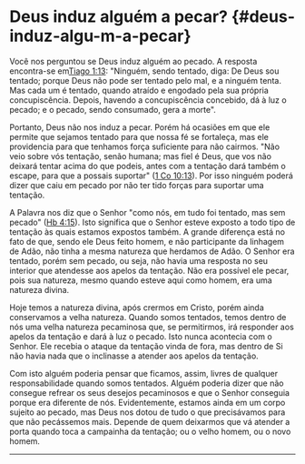 # Deus induz alguém a pecar? {#deus-induz-algu-m-a-pecar}

Você nos perguntou se Deus induz alguém ao pecado. A resposta encontra-se em[Tiago 1:13](http://bibliaonline.com.br/acf/tg/1/13): &quot;Ninguém, sendo tentado, diga: De Deus sou tentado; porque Deus não pode ser tentado pelo mal, e a ninguém tenta. Mas cada um é tentado, quando atraído e engodado pela sua própria concupiscência. Depois, havendo a concupiscência concebido, dá à luz o pecado; e o pecado, sendo consumado, gera a morte&quot;.

Portanto, Deus não nos induz a pecar. Porém há ocasiões em que ele permite que sejamos tentado para que nossa fé se fortaleça, mas ele providencia para que tenhamos força suficiente para não cairmos. &quot;Não veio sobre vós tentação, senão humana; mas fiel é Deus, que vos não deixará tentar acima do que podeis, antes com a tentação dará também o escape, para que a possais suportar&quot; ([1 Co 10:13](http://bibliaonline.com.br/acf/1co/10/13)). Por isso ninguém poderá dizer que caiu em pecado por não ter tido forças para suportar uma tentação.

A Palavra nos diz que o Senhor &quot;como nós, em tudo foi tentado, mas sem pecado&quot; ([Hb 4:15](http://bibliaonline.com.br/acf/hb/4/15)). Isto significa que o Senhor esteve exposto a todo tipo de tentação às quais estamos expostos também. A grande diferença está no fato de que, sendo ele Deus feito homem, e não participante da linhagem de Adão, não tinha a mesma natureza que herdamos de Adão. O Senhor era tentado, porém sem pecado, ou seja, não havia uma resposta no seu interior que atendesse aos apelos da tentação. Não era possível ele pecar, pois sua natureza, mesmo quando esteve aqui como homem, era uma natureza divina.

Hoje temos a natureza divina, após crermos em Cristo, porém ainda conservamos a velha natureza. Quando somos tentados, temos dentro de nós uma velha natureza pecaminosa que, se permitirmos, irá responder aos apelos da tentação e dará à luz o pecado. Isto nunca acontecia com o Senhor. Ele recebia o ataque da tentação vinda de fora, mas dentro de Si não havia nada que o inclinasse a atender aos apelos da tentação.

Com isto alguém poderia pensar que ficamos, assim, livres de qualquer responsabilidade quando somos tentados. Alguém poderia dizer que não consegue refrear os seus desejos pecaminosos e que o Senhor conseguia porque era diferente de nós. Evidentemente, estamos ainda em um corpo sujeito ao pecado, mas Deus nos dotou de tudo o que precisávamos para que não pecássemos mais. Depende de quem deixarmos que vá atender a porta quando toca a campainha da tentação; ou o velho homem, ou o novo homem.

*****